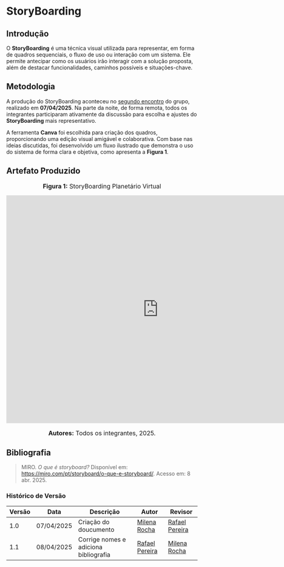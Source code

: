 # StoryBoarding

## Introdução

O **StoryBoarding** é uma técnica visual utilizada para representar, em forma de quadros sequenciais, o fluxo de uso ou interação com um sistema. Ele permite antecipar como os usuários irão interagir com a solução proposta, além de destacar funcionalidades, caminhos possíveis e situações-chave.


## Metodologia

A produção do StoryBoarding aconteceu no [segundo encontro](/Base/Extra/Atas/ata2.md) do grupo, realizado em **07/04/2025**. Na parte da noite, de forma remota, todos os integrantes participaram ativamente da discussão para escolha e ajustes do **StoryBoarding** mais representativo.

A ferramenta **Canva** foi escolhida para criação dos quadros, proporcionando uma edição visual amigável e colaborativa. Com base nas ideias discutidas, foi desenvolvido um fluxo ilustrado que demonstra o uso do sistema de forma clara e objetiva, como apresenta a **Figura 1**.

<a id="artefato"></a>

## Artefato Produzido

<font size="3"><p style="text-align: center"><b>Figura 1:</b> StoryBoarding Planetário Virtual</p></font>

<center> <iframe src="https://www.canva.com/design/DAGj_9Yynj8/b9Jo3qVPJUZFJ4YuWLS5-g/view?embed" width="800" height="600" allowfullscreen="allowfullscreen" loading="lazy" style="border: none;"></iframe> </center>
<font size="3"><p style="text-align: center"><b>Autores:</b> Todos os integrantes, 2025.</p></font>

## Bibliografia

> MIRO. *O que é storyboard?* Disponível em: <https://miro.com/pt/storyboard/o-que-e-storyboard/>. Acesso em: 8 abr. 2025.

### Histórico de Versão

| Versão | Data       | Descrição                         | Autor               | Revisor            |
|--------|------------|-----------------------------------|---------------------|--------------------|
| 1.0    | 07/04/2025 | Criação do doucumento      | [Milena Rocha](https://github.com/milenafrocha) | [Rafael Pereira](https://github.com/rafgpereira) |
| 1.1   | 08/04/2025 | Corrige nomes e adiciona bibliografia     | [Rafael Pereira](https://github.com/rafgpereira) | [Milena Rocha](https://github.com/milenafrocha) |

